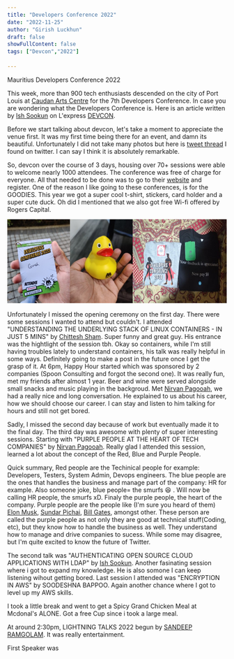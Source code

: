 ```yaml
---
title: "Developers Conference 2022"
date: "2022-11-25"
author: "Girish Luckhun"
draft: false   
showFullContent: false
tags: ["Devcon","2022"]  

---
```


Mauritius Developers Conference 2022

This week, more than 900 tech enthusiasts descended on the city of Port Louis at [Caudan Arts Centre](https://caudanartscentre.com/) for the 7th Developers Conference. In case you are wondering what the Developers Conference is. Here is an article written by [Ish Sookun](https://twitter.com/IshSookun) on L'express [DEVCON](https://lexpress.mu/node/415580). 

Before we start talking about devcon, let's take a moment to appreciate the venue first. It was my first time being there for an event, and damn its beautiful. Unfortunately I did not take many photos but here is [tweet thread](https://twitter.com/AfriTheatreMag/status/1484796561884340225) I found on twitter. I can say I think it is absolutely remarkable. 


So, devcon over the course of 3 days, housing over 70+ sessions were able to welcome nearly 1000 attendees. The conference was free of charge for everyone. All that needed to be done was to go to their [website](https://conference.mscc.mu/agenda) and register. One of the reason I like going to these conferences, is for the GOODIES. This year we got a super cool t-shirt, stickers, card holder and a super cute duck. Oh did I mentioned that we also got free Wi-fi offered by Rogers Capital.

![image1](./images/1.png)

Unfortunately I missed the opening ceremony on the first day. There were some sessions I wanted to attend but couldn't. I attended "UNDERSTANDING THE UNDERLYING STACK OF LINUX CONTAINERS - IN JUST 5 MINS" by [Chittesh Sham](https://twitter.com/tesh1224). Super funny and great guy. His entrance was the hightlight of the session tbh. Okay so containers, while I'm still having troubles lately to understand containers, his talk was really helpful in some ways. Definitely going to make a post in the future once I get the grasp of it.
At 6pm, Happy Hour started which was sponsored by 2 companies (Spoon Consulting and forgot the second one). It was really fun, met my friends after almost 1 year. Beer and wine were served alongside small snacks and music playing in the backgroud. Met [Nirvan Pagooah](https://twitter.com/nirvanpagooah), we had a really nice and long conversation. He explained to us about his career, how we should choose our career. I can stay and listen to him talking for hours and still not get bored.

Sadly, I missed the second day because of work but eventually made it to the final day. The third day was awesome with plenty of super interesting sessions. Starting with "PURPLE PEOPLE AT THE HEART OF TECH COMPANIES" by [Nirvan Pagooah](https://twitter.com/nirvanpagooah). Really glad I attended this session, learned a lot about the concept of the Red, Blue and Purple People. 

Quick summary, Red people are the Techinical people for example: Developers, Testers, System Admin, Devops engineers. The blue people are the ones that handles the business and manage part of the company: HR for example. Also someone joke, blue people= the smurfs 😆 . Will now be calling HR people, the smurfs xD. Finaly the purple people, the heart of the company. Purple people are the people like (I'm sure you heard of them) [Elon Musk](https://twitter.com/elonmusk), [Sundar Pichai](https://twitter.com/sundarpichai), [Bill Gates](https://twitter.com/BillGates), amongst other. These person are called the purple people as not only they are good at technical stuff(Coding, etc), but they know how to handle the business as well. They understand how to manage and drive companies to sucess. While some may disagree, but I'm quite excited to know the future of Twitter. 

The second talk was "AUTHENTICATING OPEN SOURCE CLOUD APPLICATIONS WITH LDAP" by [Ish Sookun](https://twitter.com/IshSookun). Another fasinating session where i got to expand my knowledge. He is also somone I can keep listening wihout getting bored. 
Last session I attended was "ENCRYPTION IN AWS" by SOODESHNA BAPPOO. Again another chance where I got to level up my AWS skills.

I took a little break and went to get a Spicy Grand Chicken Meal at Mcdonal's ALONE. Got a free Cup since i took a large meal.

At around 2:30pm, LIGHTNING TALKS 2022 begun by [SANDEEP RAMGOLAM](https://twitter.com/__Sun__). It was really entertainment.

First Speaker was 






<!-- Conferences also let you do the following:

Ramp up your knowledge on DevOps technologies, whether you're new to the concept or have plenty of experience.
Network with other like-minded people.
Take a trip somewhere fun. (though, this isn’t always needed to accomplish the first two) -->

